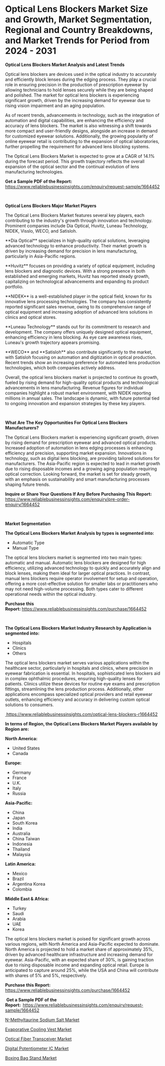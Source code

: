 <p><h1>Optical Lens Blockers Market Size and Growth, Market Segmentation, Regional and Country Breakdowns, and Market Trends for Period from 2024 -  2031</h1></p><p><strong>Optical Lens Blockers Market Analysis and Latest Trends</strong></p>
<p><p>Optical lens blockers are devices used in the optical industry to accurately and efficiently block lenses during the edging process. They play a crucial role in ensuring precision in the production of prescription eyewear by allowing technicians to hold lenses securely while they are being shaped and polished. The market for optical lens blockers is experiencing significant growth, driven by the increasing demand for eyewear due to rising vision impairment and an aging population.</p><p>As of recent trends, advancements in technology, such as the integration of automation and digital capabilities, are enhancing the efficiency and accuracy of lens blockers. The market is also witnessing a shift towards more compact and user-friendly designs, alongside an increase in demand for customized eyewear solutions. Additionally, the growing popularity of online eyewear retail is contributing to the expansion of optical laboratories, further propelling the requirement for advanced lens blocking systems. </p><p>The Optical Lens Blockers Market is expected to grow at a CAGR of 14.1% during the forecast period. This growth trajectory reflects the overall expansion of the optical sector and the continual evolution of lens manufacturing technologies.</p></p>
<p><strong>Get a Sample PDF of the Report:&nbsp;</strong> <a href="https://www.reliablebusinessinsights.com/enquiry/request-sample/1664452?utm_campaign=84&utm_medium=2&utm_source=Github&utm_content=ia&utm_term=28092024&utm_id=optical-lens-blockers">https://www.reliablebusinessinsights.com/enquiry/request-sample/1664452</a></p>
<p>&nbsp;</p>
<p><strong>Optical Lens Blockers Major Market Players</strong></p>
<p><p>The Optical Lens Blockers Market features several key players, each contributing to the industry's growth through innovation and technology. Prominent companies include Dia Optical, Huvitz, Luneau Technology, NIDEK, Visslo, WECO, and Satisloh.</p><p>**Dia Optical** specializes in high-quality optical solutions, leveraging advanced technology to enhance productivity. Their market growth is driven by increasing demand for precision in lens manufacturing, particularly in Asia-Pacific regions. </p><p>**Huvitz** focuses on providing a variety of optical equipment, including lens blockers and diagnostic devices. With a strong presence in both established and emerging markets, Huvitz has reported steady growth, capitalizing on technological advancements and expanding its product portfolio.</p><p>**NIDEK** is a well-established player in the optical field, known for its innovative lens processing technologies. The company has consistently reported significant sales revenue, owing to its comprehensive range of optical equipment and increasing adoption of advanced lens solutions in clinics and optical stores.</p><p>**Luneau Technology** stands out for its commitment to research and development. The company offers uniquely designed optical equipment, enhancing efficiency in lens blocking. As eye care awareness rises, Luneau's growth trajectory appears promising.</p><p>**WECO** and **Satisloh** also contribute significantly to the market, with Satisloh focusing on automation and digitization in optical production. Recent trends show an increasing preference for automated lens production technologies, which both companies actively address.</p><p>Overall, the optical lens blockers market is projected to continue its growth, fueled by rising demand for high-quality optical products and technological advancements in lens manufacturing. Revenue figures for individual companies highlight a robust market environment, with NIDEK reporting millions in annual sales. The landscape is dynamic, with future potential tied to ongoing innovation and expansion strategies by these key players.</p></p>
<p>&nbsp;</p>
<p><strong>What Are The Key Opportunities For Optical Lens Blockers Manufacturers?</strong></p>
<p><p>The Optical Lens Blockers market is experiencing significant growth, driven by rising demand for prescription eyewear and advanced optical products. Increased adoption of automation in lens edging processes is enhancing efficiency and precision, supporting market expansion. Innovations in technology, such as digital lens blocking, are providing tailored solutions for manufacturers. The Asia-Pacific region is expected to lead in market growth due to rising disposable incomes and a growing aging population requiring optical correction. Looking forward, the market is set for steady growth, with an emphasis on sustainability and smart manufacturing processes shaping future trends.</p></p>
<p><strong>Inquire or Share Your Questions If Any Before Purchasing This Report:</strong> <a href="https://www.reliablebusinessinsights.com/enquiry/pre-order-enquiry/1664452?utm_campaign=84&utm_medium=2&utm_source=Github&utm_content=ia&utm_term=28092024&utm_id=optical-lens-blockers">https://www.reliablebusinessinsights.com/enquiry/pre-order-enquiry/1664452</a></p>
<p>&nbsp;</p>
<p><strong>Market Segmentation</strong></p>
<p><strong>The Optical Lens Blockers Market Analysis by types is segmented into:</strong></p>
<p><ul><li>Automatic Type</li><li>Manual Type</li></ul></p>
<p><p>The optical lens blockers market is segmented into two main types: automatic and manual. Automatic lens blockers are designed for high efficiency, utilizing advanced technology to quickly and accurately align and block lenses, making them ideal for larger optical practices. In contrast, manual lens blockers require operator involvement for setup and operation, offering a more cost-effective solution for smaller labs or practitioners who may not need high-volume processing. Both types cater to different operational needs within the optical industry.</p></p>
<p><strong>Purchase this Report:&nbsp;</strong><a href="https://www.reliablebusinessinsights.com/purchase/1664452?utm_campaign=84&utm_medium=2&utm_source=Github&utm_content=ia&utm_term=28092024&utm_id=optical-lens-blockers">https://www.reliablebusinessinsights.com/purchase/1664452</a></p>
<p>&nbsp;</p>
<p><strong>The Optical Lens Blockers Market Industry Research by Application is segmented into:</strong></p>
<p><ul><li>Hospitals</li><li>Clinics</li><li>Others</li></ul></p>
<p><p>The optical lens blockers market serves various applications within the healthcare sector, particularly in hospitals and clinics, where precision in eyewear fabrication is essential. In hospitals, sophisticated lens blockers aid in complex ophthalmic procedures, ensuring high-quality lenses for patients. Clinics utilize these devices for routine eye exams and prescription fittings, streamlining the lens production process. Additionally, other applications encompass specialized optical providers and retail eyewear outlets, enhancing efficiency and accuracy in delivering custom optical solutions to consumers.</p></p>
<p><a href="https://www.reliablebusinessinsights.com/optical-lens-blockers-r1664452?utm_campaign=84&utm_medium=2&utm_source=Github&utm_content=ia&utm_term=28092024&utm_id=optical-lens-blockers">&nbsp;https://www.reliablebusinessinsights.com/optical-lens-blockers-r1664452</a></p>
<p><strong>In terms of Region, the Optical Lens Blockers Market Players available by Region are:</strong></p>
<p>
    <p> <strong> North America: </strong>
        <ul>
            <li>United States</li>
            <li>Canada</li>
        </ul>
        </p> 
    <p> <strong> Europe: </strong>
        <ul>
            <li>Germany</li>
            <li>France</li>
            <li>U.K.</li>
            <li>Italy</li>
            <li>Russia</li>
        </ul>
        </p> 
    <p> <strong> Asia-Pacific: </strong>
        <ul>
            <li>China</li>
            <li>Japan</li>
            <li>South Korea</li>
            <li>India</li>
            <li>Australia</li>
            <li>China Taiwan</li>
            <li>Indonesia</li>
            <li>Thailand</li>
            <li>Malaysia</li>
        </ul>
        </p> 
    <p> <strong> Latin America: </strong>
        <ul>
            <li>Mexico</li>
            <li>Brazil</li>
            <li>Argentina Korea</li>
            <li>Colombia</li>
        </ul>
        </p> 
    <p> <strong> Middle East & Africa: </strong>
        <ul>
            <li>Turkey</li>
            <li>Saudi</li>
            <li>Arabia</li>
            <li>UAE</li>
            <li>Korea</li>
        </ul>
    </p>
    </p>
<p><p>The optical lens blockers market is poised for significant growth across various regions, with North America and Asia-Pacific expected to dominate. North America is projected to hold a market share of approximately 35%, driven by advanced healthcare infrastructure and increasing demand for eyewear. Asia-Pacific, with an expected share of 30%, is gaining traction due to rising disposable income and expanding optical retail. Europe is anticipated to capture around 25%, while the USA and China will contribute with shares of 5% and 5%, respectively.</p></p>
<p><strong>Purchase this Report: </strong><a href="https://www.reliablebusinessinsights.com/purchase/1664452?utm_campaign=84&utm_medium=2&utm_source=Github&utm_content=ia&utm_term=28092024&utm_id=optical-lens-blockers">https://www.reliablebusinessinsights.com/purchase/1664452</a></p>
<p>&nbsp;<strong>Get a Sample PDF of the Report:&nbsp;&nbsp;</strong><a href="https://www.reliablebusinessinsights.com/enquiry/request-sample/1664452?utm_campaign=84&utm_medium=2&utm_source=Github&utm_content=ia&utm_term=28092024&utm_id=optical-lens-blockers">https://www.reliablebusinessinsights.com/enquiry/request-sample/1664452</a></p>
<p><strong></strong></p>
<p><p><a href="https://github.com/GRUBBSCHARLES/Market-Research-Report-List-1/blob/main/n-methyltaurine-sodium-salt-market.md?utm_campaign=84&utm_medium=2&utm_source=Github&utm_content=ia&utm_term=28092024&utm_id=optical-lens-blockers">N-Methyltaurine Sodium Salt Market</a></p><p><a href="https://www.linkedin.com/pulse/evaporative-cooling-vest-market-size-share-trends-analysis-ja8uc?utm_campaign=84&utm_medium=2&utm_source=Github&utm_content=ia&utm_term=28092024&utm_id=optical-lens-blockers">Evaporative Cooling Vest Market</a></p><p><a href="https://issuu.com/reportprime-2/docs/optical-fiber-transceiver-market-si_1ae08ca10afc68?utm_campaign=84&utm_medium=2&utm_source=Github&utm_content=ia&utm_term=28092024&utm_id=optical-lens-blockers">Optical Fiber Transceiver Market</a></p><p><a href="https://issuu.com/reportprime-2/docs/digital-potentiometer-ic-market-siz_59393d52ca3e2d?utm_campaign=84&utm_medium=2&utm_source=Github&utm_content=ia&utm_term=28092024&utm_id=optical-lens-blockers">Digital Potentiometer IC Market</a></p><p><a href="https://www.linkedin.com/pulse/boxing-bag-stand-market-outlook-forecast-from-2024-2031-pzm3c?utm_campaign=84&utm_medium=2&utm_source=Github&utm_content=ia&utm_term=28092024&utm_id=optical-lens-blockers">Boxing Bag Stand Market</a></p></p>